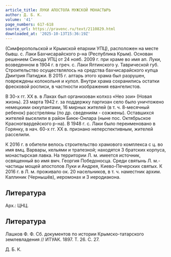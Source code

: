 ```yaml
---
article_title: ЛУКИ АПОСТОЛА МУЖСКОЙ МОНАСТЫРЬ
author: Д. Б. К.
volume: '41'
page_numbers: 617-618
source_url: https://pravenc.ru/text/2110829.html
downloaded_at: '2025-10-13T15:36:19Z'
---
```


(Симферопольской и Крымской епархии УПЦ), расположен на месте бывш. с. Лаки Бахчисарайского р-на (Республика Крым). Основан решением Синода УПЦ от 24 нояб. 2009 г. при храме во имя ап. Луки, возведенном в 1904 г. в греч. с. Лаки Ялтинского у. Таврической губ. Строительство осуществлялось на средства бахчисарайского купца Дмитрия Патиджи. В 2015 г. алтарь этого храма был разрушен, повреждены колокольня и купол. Внутри храма сохранились остатки фресковой росписи, в частности изображения евангелистов.

В 30-х гг. XX в. в Лаках был организован колхоз «Нео зои» (Новая жизнь). 23 марта 1942 г. за поддержку партизан село было уничтожено немецкими оккупантами, 16 мирных жителей (в т. ч. 8-месячный ребенок) расстреляны (по др. сведениям - сожжены). Оставшихся жителей выселили в район Биюк-Онлара (ныне пос. Октябрьское Красногвардейского р-на). В 1948 г. с. Лаки было переименовано в Горянку, в нач. 60-х гг. XX в. признано неперспективным, жителей расселили.

К 2016 г. в обители велось строительство храмового комплекса с ц. во имя вмц. Варвары, кельями и трапезной; находятся 3 братских корпуса, монастырская лавка. На территории Л. м. имеется источник, освященный во имя вмч. Георгия Победоносца. Среди святынь Л. м.- частицы мощей апостолов Луки и Андрея, Киево-Печерских святых. К 2016 г. в Л. м. проживало ок. 20 насельников, в т. ч. наместник архим. Каллиник (Чернышёв), иеромонах и 3 иеродиакона.

## Литература

Арх.: ЦНЦ.

## Литература

Лашков Ф. Ф. Сб. документов по истории Крымско-татарского землевладения // ИТУАК. 1897. Т. 26. С. 27.

Д. Б. К.
